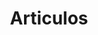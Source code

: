 ---
language: es
layout: blog
title: Articulos
permalink: /blog/
url-otro-idioma: /en/blog/

portada: Portada
portada-subscripcion: Subscríbete a nuestro Blog
portada-linkatodos: Ver todos los posts
---